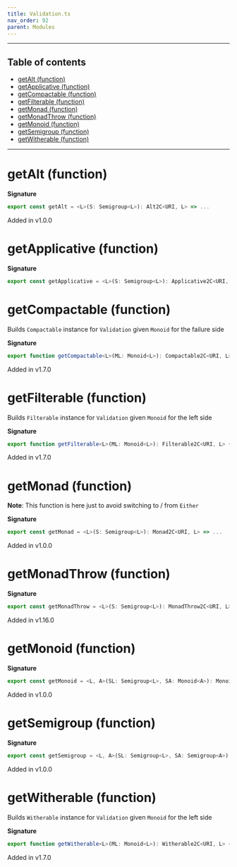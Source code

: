 ```yaml
---
title: Validation.ts
nav_order: 92
parent: Modules
---
```


---

<h2 class="text-delta">Table of contents</h2>

- [getAlt (function)](#getalt-function)
- [getApplicative (function)](#getapplicative-function)
- [getCompactable (function)](#getcompactable-function)
- [getFilterable (function)](#getfilterable-function)
- [getMonad (function)](#getmonad-function)
- [getMonadThrow (function)](#getmonadthrow-function)
- [getMonoid (function)](#getmonoid-function)
- [getSemigroup (function)](#getsemigroup-function)
- [getWitherable (function)](#getwitherable-function)

---

# getAlt (function)

**Signature**

```ts
export const getAlt = <L>(S: Semigroup<L>): Alt2C<URI, L> => ...
```

Added in v1.0.0

# getApplicative (function)

**Signature**

```ts
export const getApplicative = <L>(S: Semigroup<L>): Applicative2C<URI, L> => ...
```

# getCompactable (function)

Builds `Compactable` instance for `Validation` given `Monoid` for the failure side

**Signature**

```ts
export function getCompactable<L>(ML: Monoid<L>): Compactable2C<URI, L> { ... }
```

Added in v1.7.0

# getFilterable (function)

Builds `Filterable` instance for `Validation` given `Monoid` for the left side

**Signature**

```ts
export function getFilterable<L>(ML: Monoid<L>): Filterable2C<URI, L> { ... }
```

Added in v1.7.0

# getMonad (function)

**Note**: This function is here just to avoid switching to / from `Either`

**Signature**

```ts
export const getMonad = <L>(S: Semigroup<L>): Monad2C<URI, L> => ...
```

Added in v1.0.0

# getMonadThrow (function)

**Signature**

```ts
export const getMonadThrow = <L>(S: Semigroup<L>): MonadThrow2C<URI, L> => ...
```

Added in v1.16.0

# getMonoid (function)

**Signature**

```ts
export const getMonoid = <L, A>(SL: Semigroup<L>, SA: Monoid<A>): Monoid<Either<L, A>> => ...
```

Added in v1.0.0

# getSemigroup (function)

**Signature**

```ts
export const getSemigroup = <L, A>(SL: Semigroup<L>, SA: Semigroup<A>): Semigroup<Either<L, A>> => ...
```

Added in v1.0.0

# getWitherable (function)

Builds `Witherable` instance for `Validation` given `Monoid` for the left side

**Signature**

```ts
export function getWitherable<L>(ML: Monoid<L>): Witherable2C<URI, L> { ... }
```

Added in v1.7.0
